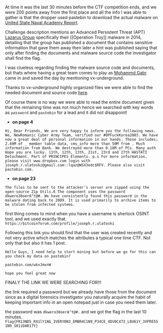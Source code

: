 At time it was the last 30 minutes before the CTF competition ends,  and we were 200 points away from the first place and all the info I was able to gather is that the dropper used pastebin to download the actual malware on [United State Naval Academy Report](https://www.usna.edu/CyberCenter/_files/documents/Operation-Blockbuster-Report.pdf).

Challenge description mentions an Advanced Persistent Threat (APT) [Lazarus Group](https://en.wikipedia.org/wiki/Lazarus_Group) specifically their [[Operation Troy]] malware in 2014, detailing that the group has published a document that contains sensitive information that gave them away then later a hint was published saying that only after finding the documents and malware source code the investigator shall find the flag.

I was clueless regarding finding the malware source code and documents, but thats where having a great team comes to play as [Mohammd Gabr](https://www.linkedin.com/in/mohammed-g-aa58b110a/) came in and saved the day by mentioning vx-underground.

Thanks to vx-underground highly organized files we were able to find the needed document and source code [here](https://www.vx-underground.org/#E:/root/APTs/2013/2013.03.20%20-%20Operation%20Troy). 

Of course there is no way we were able to read the entire document given that the remaining time was not much hence we searched with key words as `password` and `pastebin` for a lead and it did not disappoint!

* **on page 4**
```
Hi, Dear Friends, We are very happy to inform you the following news. We, NewRomanic Cyber Army Team, verified our #OPFuckKorea2003. We have now a great deal of personal information in our hands. Those includes; 2.49M of _ member table data, cms_info more than 50M from . Much information from Bank. We destroyed more than 0.18M of PCs. Many auth Hope you are lucky. 11th, 12th, 13th, 21st, 23rd and 27th HASTATI Detachment. Part of PRINCIPES Elements. p.s For more information, please visit www.dropbox.com login with joseph.r.ulatoski@gmail.com::lqaz@WSX3edc$RFV. Please also visit pastebin.com.
```

* **on page 23**
```
The files to be sent to the attacker’s server are zipped using the open-source Zip Utils.6 The component uses the password dkwero38oerA^t@#. We have consistently found this password in the malware dating back to 2009. It is used primarily to archive items to be stolen from infected systems.
```
first thing comes to mind when you have a username is sherlock OSINT tool, and we used exactly that.
`https://bitcoinforum.com/profile/joseph.r.ulatoski`

Following this link you should find that the user was created recently and not very active which matches the attributes a typical one time CTF. Not only that but also it has 1 post.

```
Hello Guys, I need help to start mining but before we go for this can you check my data on pastebin?  
  
pastebin.com/wkxJmxnW  
  
hope you feel great now
```

FINALY THE LINK WE WERE SEARCHING FOR!!!

the link required a password but we already have those from the document since as a digital forensics investigator you naturally acquire the habit of keeping important info in an open notepad just in case you need them later.

the password was `dkwero38oerA^t@#.` and we got the flag in the last 10 minutes.
`Flag{FR13ND5_R41lY1NG_3VERY0N3_EMBR4C1N9_P34CE_4DV0C473_L0U61Y_3XPRE551N9_S01iDAR17Y}`




